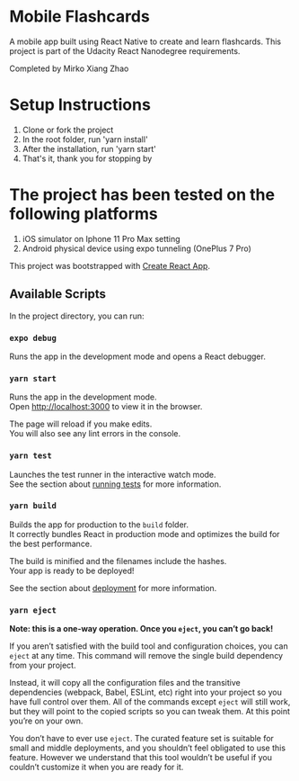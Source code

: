 # Mobile Flashcards

A mobile app built using React Native to create and learn flashcards.
This project is part of the Udacity React Nanodegree requirements.

Completed by Mirko Xiang Zhao

# Setup Instructions

1. Clone or fork the project
2. In the root folder, run 'yarn install'
3. After the installation, run 'yarn start'
4. That's it, thank you for stopping by

# The project has been tested on the following platforms

1. iOS simulator on Iphone 11 Pro Max setting
2. Android physical device using expo tunneling (OnePlus 7 Pro)

This project was bootstrapped with [Create React App](https://github.com/facebook/create-react-app).

## Available Scripts

In the project directory, you can run:

### `expo debug`

Runs the app in the development mode and opens a React debugger.<br />

### `yarn start`

Runs the app in the development mode.<br />
Open [http://localhost:3000](http://localhost:3000) to view it in the browser.

The page will reload if you make edits.<br />
You will also see any lint errors in the console.

### `yarn test`

Launches the test runner in the interactive watch mode.<br />
See the section about [running tests](https://facebook.github.io/create-react-app/docs/running-tests) for more information.

### `yarn build`

Builds the app for production to the `build` folder.<br />
It correctly bundles React in production mode and optimizes the build for the best performance.

The build is minified and the filenames include the hashes.<br />
Your app is ready to be deployed!

See the section about [deployment](https://facebook.github.io/create-react-app/docs/deployment) for more information.

### `yarn eject`

**Note: this is a one-way operation. Once you `eject`, you can’t go back!**

If you aren’t satisfied with the build tool and configuration choices, you can `eject` at any time. This command will remove the single build dependency from your project.

Instead, it will copy all the configuration files and the transitive dependencies (webpack, Babel, ESLint, etc) right into your project so you have full control over them. All of the commands except `eject` will still work, but they will point to the copied scripts so you can tweak them. At this point you’re on your own.

You don’t have to ever use `eject`. The curated feature set is suitable for small and middle deployments, and you shouldn’t feel obligated to use this feature. However we understand that this tool wouldn’t be useful if you couldn’t customize it when you are ready for it.
